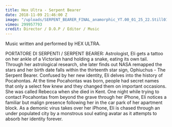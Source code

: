 ```yaml
---
title: Hex Ultra - Serpent Bearer
date: 2018-11-09 21:46:00 Z
image: "/uploads/SERPENT_BEARER_FINAL_anamorphic_YT.00_01_25_22.Still012.png"
vimeo: 299957793
credit: Director / D.O.P / Editor / Music
---
```


Music written and performed by HEX ULTRA. 

PORTATORE DI SERPENTI / SERPENT BEARER: Astrologist, Eli gets a tattoo on her ankle of a Victorian hand holding a snake, eating its own tail. Through her astrological research, she later finds out NASA remapped the stars and her birth date falls within the thirteenth star sign, Ophiuchus - The Serpent Bearer. Confused by her new identity, Eli delves into the history of Pocahontas. At the time Pocahontas was born, people had secret names that only a select few knew and they changed them on important occasions. She was called Rebecca when she died in Kent. One night while trying to contact Pocahontas from beyond the grave through her iPhone, Eli notices a familiar but malign presence following her in the car park of her apartment block. As a demonic virus takes over her iPhone, Eli is chased through an under populated city by a monstrous soul eating avatar as it attempts to absorb her identity forever. 